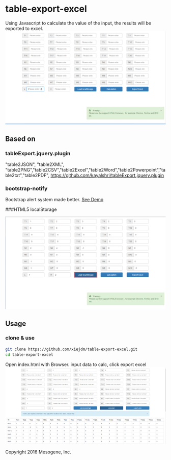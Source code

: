 # table-export-excel
Using Javascript to calculate the value of the input, the results will be exported to excel.
![](https://github.com/xiejdm/table-export-excel/raw/images/image/index.png)

## Based on 
### tableExport.jquery.plugin
"table2JSON", "table2XML", "table2PNG","table2CSV","table2Excel","table2Word","table2Powerpoint","table2txt","table2PDF", https://github.com/kayalshri/tableExport.jquery.plugin

### bootstrap-notify

Bootstrap alert system made better. [See Demo](http://goodybag.github.com/bootstrap-notify)

###HTML5 localStorage

![](https://github.com/xiejdm/table-export-excel/raw/images/image/localStorage.png) 

## Usage

### clone & use

```sh
git clone https://github.com/xiejdm/table-export-excel.git
cd table-export-excel

```
Open index.html with Browser.
input data to calc, click export excel 
![](https://github.com/xiejdm/table-export-excel/raw/images/image/calc.png) 

Copyright 2016 Mesogene, Inc.
